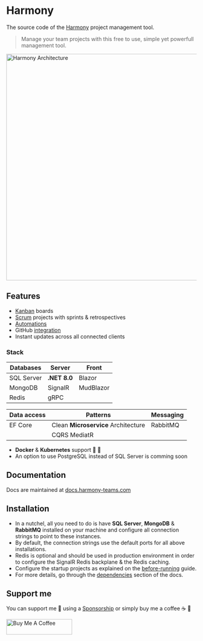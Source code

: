 # Harmony

The source code of the [Harmony](docs.harmony-teams.com) project management tool.

> Manage your team projects with this free to use, simple yet powerfull management tool.

<a href="https://docs.harmony-teams.com/configuration/dependencies" target="_blank"><img src="https://4051864592-files.gitbook.io/~/files/v0/b/gitbook-x-prod.appspot.com/o/spaces%2F9FS3EgJIfGPiZJAR9LaG%2Fuploads%2FIo7zVQE4xKC1af3GtQyy%2Fharmony-architecture.gif?alt=media&token=0fc3a580-b675-494f-b772-c6a544bfe55" alt="Harmony Architecture" width="600"></a>

## Features
- [Kanban](https://docs.harmony-teams.com/guide/kanban) boards
- [Scrum](https://docs.harmony-teams.com/guide/scrum) projects with sprints & retrospectives
- [Automations](https://docs.harmony-teams.com/guide/automations)
- GitHub [integration](https://docs.harmony-teams.com/integrations/github)
- Instant updates across all connected clients

### Stack
| **Databases** 	| **Server** 	| **Front** 	|
|---------------	|------------	|-----------	|
| SQL Server 	| **.NET 8.0**   	| Blazor    	|
| MongoDB       	| SignalR    	| MudBlazor 	|
| Redis         	| gRPC       	|           	|

| **Data access** 	| **Patterns**       	| **Messaging** 	|
|-----------------	|--------------------	|---------------	|
| EF Core         	| Clean **Microservice** Architecture 	| RabbitMQ      	|
|                 	| CQRS MediatR        	|               	|

- **Docker** & **Kubernetes** support :ship: :rocket:
- An option to use PostgreSQL instead of SQL Server is comming soon

## Documentation
Docs are maintained at [docs.harmony-teams.com](https://docs.harmony-teams.com/)

## Installation
- In a nutchel, all you need to do is have **SQL Server**, **MongoDB** & **RabbitMQ** installed on your machine and configure all connection strings to point to these instances.
- By default, the connection strings use the default ports for all above installations.
- Redis is optional and should be used in production environment in order to configure the SignalR Redis backplane & the Redis caching.
- Configure the startup projects as explained on the [before-running](https://docs.harmony-teams.com/configuration/before-running) guide.
- For more details, go through the [dependencies](https://docs.harmony-teams.com/configuration/dependencies) section of the docs.


## Support me
You can support me :wave: using a [Sponsorship](https://github.com/sponsors/chsakell) or simply buy me a coffee :coffee: :pray:

<a href="https://www.buymeacoffee.com/chsakell" target="_blank"><img src="https://cdn.buymeacoffee.com/buttons/default-orange.png" alt="Buy Me A Coffee" height="41" width="174"></a>
